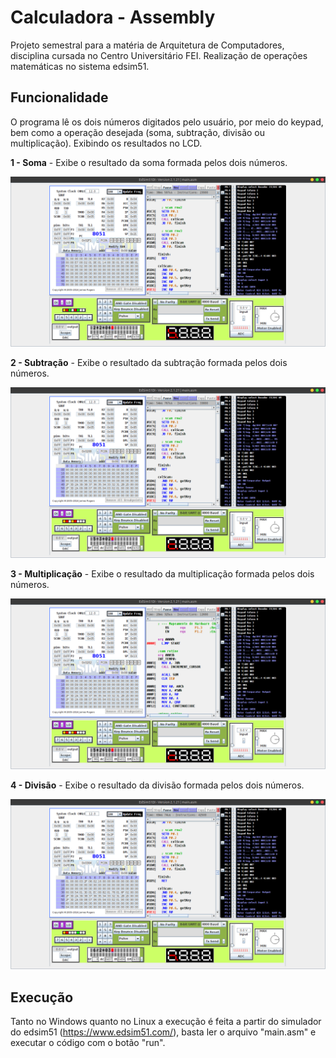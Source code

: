 # Calculadora - Assembly 

Projeto semestral para a matéria de Arquitetura de Computadores, disciplina cursada no Centro Universitário FEI. Realização de operações matemáticas no sistema edsim51.

## Funcionalidade

O programa lê os dois números digitados pelo usuário, por meio do keypad, bem como a operação desejada (soma, subtração, divisão ou multiplicação). Exibindo os resultados no LCD.

**1 - Soma** - Exibe o resultado da soma formada pelos dois números. 

![image](images/sum.png)

**2 - Subtração** - Exibe o resultado da subtração formada pelos dois números.

![image](images/subtract.png)

**3 - Multiplicação** - Exibe o resultado da multiplicação formada pelos dois números.

![image](images/multiply.png)

**4 - Divisão** - Exibe o resultado da divisão formada pelos dois números.

![image](images/divide.png)

## Execução

Tanto no Windows quanto no Linux a execução é feita a partir do simulador do edsim51 (https://www.edsim51.com/), basta ler o arquivo "main.asm" e executar o código com o botão "run".
